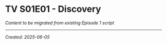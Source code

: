 # TV S01E01 - Discovery

*Content to be migrated from existing Episode 1 script*

---
*Created: 2025-06-05*

